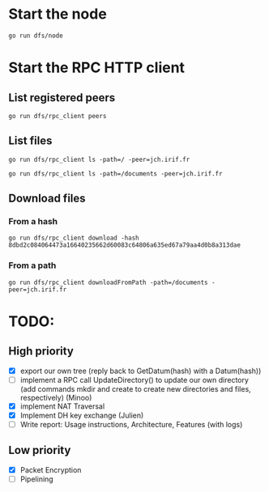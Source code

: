 # Start the node
```go run dfs/node```

# Start the RPC HTTP client

## List registered peers
```go run dfs/rpc_client peers```

## List files
```go run dfs/rpc_client ls -path=/ -peer=jch.irif.fr```

```go run dfs/rpc_client ls -path=/documents -peer=jch.irif.fr```

## Download files
### From a hash
```go run dfs/rpc_client download -hash 8dbd2c084064473a16640235662d60083c64806a635ed67a79aa4d0b8a313dae```
### From a path
```go run dfs/rpc_client downloadFromPath -path=/documents -peer=jch.irif.fr```

# TODO:
## High priority
- [x] export our own tree (reply back to GetDatum(hash) with a Datum(hash))
- [ ] implement a RPC call UpdateDirectory() to update our own directory (add commands mkdir and create to create new directories and files, respectively) (Minoo)
- [x] implement NAT Traversal
- [x] Implement DH key exchange (Julien)
- [ ] Write report: Usage instructions, Architecture, Features (with logs)
## Low priority
- [x] Packet Encryption
- [ ] Pipelining